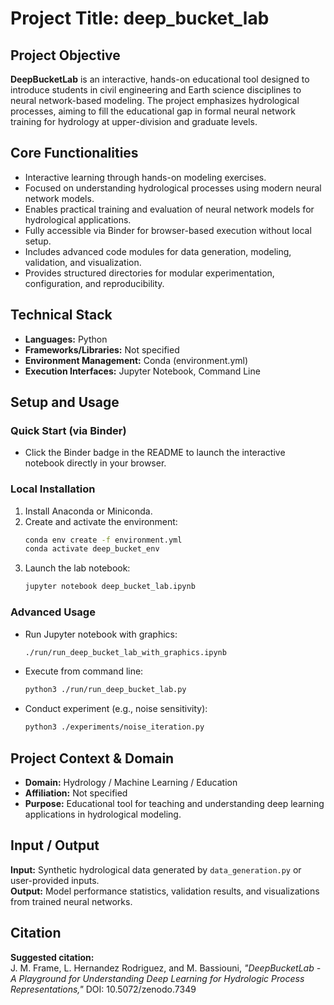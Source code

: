 # Project Title: **deep_bucket_lab**

## Project Objective  
**DeepBucketLab** is an interactive, hands-on educational tool designed to introduce students in civil engineering and Earth science disciplines to neural network-based modeling. The project emphasizes hydrological processes, aiming to fill the educational gap in formal neural network training for hydrology at upper-division and graduate levels.

## Core Functionalities  
- Interactive learning through hands-on modeling exercises.  
- Focused on understanding hydrological processes using modern neural network models.  
- Enables practical training and evaluation of neural network models for hydrological applications.  
- Fully accessible via Binder for browser-based execution without local setup.  
- Includes advanced code modules for data generation, modeling, validation, and visualization.  
- Provides structured directories for modular experimentation, configuration, and reproducibility.  

## Technical Stack  
- **Languages:** Python  
- **Frameworks/Libraries:** Not specified  
- **Environment Management:** Conda (environment.yml)  
- **Execution Interfaces:** Jupyter Notebook, Command Line  

## Setup and Usage  
### Quick Start (via Binder)  
- Click the Binder badge in the README to launch the interactive notebook directly in your browser.  

### Local Installation  
1. Install Anaconda or Miniconda.  
2. Create and activate the environment:  
   ```bash
   conda env create -f environment.yml  
   conda activate deep_bucket_env
   ```  
3. Launch the lab notebook:  
   ```bash
   jupyter notebook deep_bucket_lab.ipynb
   ```  

### Advanced Usage  
- Run Jupyter notebook with graphics:  
  ```bash
  ./run/run_deep_bucket_lab_with_graphics.ipynb
  ```  
- Execute from command line:  
  ```bash
  python3 ./run/run_deep_bucket_lab.py
  ```  
- Conduct experiment (e.g., noise sensitivity):  
  ```bash
  python3 ./experiments/noise_iteration.py
  ```  

## Project Context & Domain  
- **Domain:** Hydrology / Machine Learning / Education  
- **Affiliation:** Not specified  
- **Purpose:** Educational tool for teaching and understanding deep learning applications in hydrological modeling.  

## Input / Output  
**Input:** Synthetic hydrological data generated by `data_generation.py` or user-provided inputs.  
**Output:** Model performance statistics, validation results, and visualizations from trained neural networks.  

## Citation  
**Suggested citation:**  
J. M. Frame, L. Hernandez Rodriguez, and M. Bassiouni, *"DeepBucketLab - A Playground for Understanding Deep Learning for Hydrologic Process Representations,"* DOI: 10.5072/zenodo.7349  
